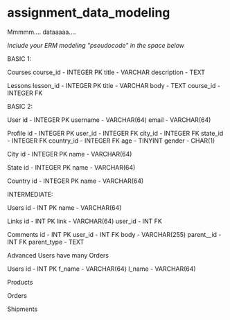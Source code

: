 # assignment_data_modeling
Mmmmm.... dataaaaa....

*Include your ERM modeling "pseudocode" in the space below*

BASIC 1:

Courses
	course_id - INTEGER PK
	title - VARCHAR
	description - TEXT

Lessons
	lesson_id - INTEGER PK
	title - VARCHAR
	body - TEXT
	course_id - INTEGER FK



BASIC 2:

User
	id - INTEGER PK
	username - VARCHAR(64)
	email - VARCHAR(64)

Profile
	id - INTEGER PK
	user_id - INTEGER FK
	city_id - INTEGER FK
	state_id - INTEGER FK
	country_id - INTEGER FK
	age - TINYINT
	gender - CHAR(1)

City
	id - INTEGER PK
	name - VARCHAR(64)

State
	id - INTEGER PK
	name - VARCHAR(64)

Country
	id - INTEGER PK
	name - VARCHAR(64)





INTERMEDIATE:

Users
	id - INT PK
	name - VARCHAR(64)

Links
	id - INT PK
	link - VARCHAR(64)
	user_id - INT FK

Comments
	id - INT PK
	user_id - INT FK
	body - VARCHAR(255)
	parent__id - INT FK
	parent_type - TEXT


Advanced
Users have many Orders


Users
	id - INT PK
	f_name - VARCHAR(64)
	l_name - VARCHAR(64)

Products

Orders

Shipments
